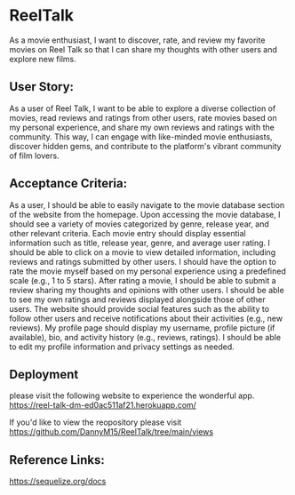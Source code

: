 # ReelTalk
As a movie enthusiast, I want to discover, rate, and review my favorite movies on Reel Talk so that I can share my thoughts with other users and explore new films.

## User Story:
As a user of Reel Talk, I want to be able to explore a diverse collection of movies, read reviews and ratings from other users, rate movies based on my personal experience, and share my own reviews and ratings with the community. This way, I can engage with like-minded movie enthusiasts, discover hidden gems, and contribute to the platform's vibrant community of film lovers.

## Acceptance Criteria:

As a user, I should be able to easily navigate to the movie database section of the website from the homepage.
Upon accessing the movie database, I should see a variety of movies categorized by genre, release year, and other relevant criteria.
Each movie entry should display essential information such as title, release year, genre, and average user rating.
I should be able to click on a movie to view detailed information, including reviews and ratings submitted by other users.
I should have the option to rate the movie myself based on my personal experience using a predefined scale (e.g., 1 to 5 stars).
After rating a movie, I should be able to submit a review sharing my thoughts and opinions with other users.
I should be able to see my own ratings and reviews displayed alongside those of other users.
The website should provide social features such as the ability to follow other users and receive notifications about their activities (e.g., new reviews).
My profile page should display my username, profile picture (if available), bio, and activity history (e.g., reviews, ratings).
I should be able to edit my profile information and privacy settings as needed.

## Deployment

please visit the following website to experience the wonderful app.
https://reel-talk-dm-ed0ac511af21.herokuapp.com/ 

If you'd like to view the reopository please visit
https://github.com/DannyM15/ReelTalk/tree/main/views 

## Reference Links:

https://sequelize.org/docs

